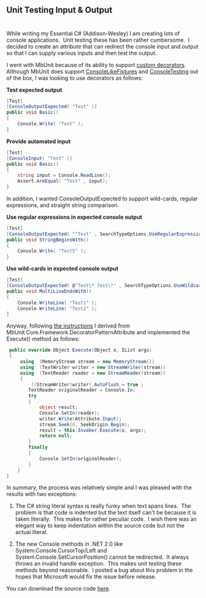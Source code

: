 ##  Unit Testing Input & Output 
#
While writing my Essential C# (Addison-Wesley) I am creating lots of console applications.  Unit testing these has been rather cumbersome.  I decided to create an attribute that can redirect the console input and output so that I can supply various inputs and then test the output.

I went with MbUnit because of its ability to support [custom decorators](https://www.testdriven.net/wiki/default.aspx/MyWiki.ExtendingMbUnitWithYourTestDecorator).  Although MbUnit does support [ConsoleLikeFixtures](https://www.testdriven.net/wiki/default.aspx/MyWiki.ConsoleLikeFixture) and [ConsoleTesting](https://www.testdriven.net/wiki/default.aspx/MyWiki.TestingConsoleApplication) out of the box, I was looking to use decorators as follows:

**Test expected output**
```csharp
[Test] 
[ConsoleOutputExpected( "Test" )]  
public void Basic() 
{ 
    Console.Write( "Test" ); 
}
```

 **Provide automated input** 
```csharp
[Test] 
[ConsoleInput( "Test" )]  
public void Basic() 
{  
    string input = Console.ReadLine(); 
    Assert.AreEqual( "Test" , input); 
}
```

In addition, I wanted  ConsoleOutputExpected  to support wild-cards, regular expressions, and straight string comparison.

 **Use regular expressions in expected console output** 
```csharp
[Test] 
[ConsoleOutputExpected( "^Test" , SearchTypeOptions.UseRegularExpressions)]  
public void StringBeginsWith() 
{ 
    Console.Write( "Test5" ); 
}
```

 **Use wild-cards in expected console output** 
```csharp
[Test] 
[ConsoleOutputExpected( @"Test\* Test\*" , SearchTypeOptions.UseWildcards)]  
public void MultiLineEndsWith() 
{ 
    Console.WriteLine( "Test1" ); 
    Console.WriteLine( "Test2" ); 
}
```
Anyway, following [the instructions](https://www.testdriven.net/wiki/default.aspx/MyWiki.ExtendingMbUnitWithYourTestDecorator) I derived from  MbUnit.Core.Framework.DecoratorPatternAttribute  and implemented the Execute() method as follows:
```csharp
 public override Object Execute(Object o, IList args) 
 {  
     using  (MemoryStream stream = new MemoryStream())  
     using  (TextWriter writer = new StreamWriter(stream))  
     using  (TextReader reader = new StreamReader(stream)) 
     { 
         ((StreamWriter)writer).AutoFlush = true ;
        TextReader originalReader = Console.In;
        try  
        {  
            object result;
            Console.SetIn(reader);
            writer.Write(Attribute.Input);
            stream.Seek(0, SeekOrigin.Begin); 
            result = this.Invoker.Execute(o, args);  
            return null; 
        }  
        finally  
        { 
            Console.SetIn(originalReader); 
        } 
    } 
}
```
 In summary, the process was relatively simple and I was pleased with the results with two exceptions: 

1. The C# string literal syntax is really funky when text spans lines.  The problem is that code is indented but the text itself can't be because it is taken literally.  This makes for rather peculiar code.  I wish there was an elegant way to keep indentation within the source code but not the actual literal. 
    
2. The new Console methods in .NET 2.0 like  System.Console.CursorTop/Left  and  System.Console.SetCursorPosition()  cannot be redirected.  It always throws an invalid handle exception.  This makes unit testing these methods beyond reasonable.  I posted a bug about this problem in the hopes that Microsoft would fix the issue before release.
    

You can download the source code [here](https://intellitect.com/wp-content/uploads/binary/ConsoleInputOutputRedirectAttribute.zip). 
